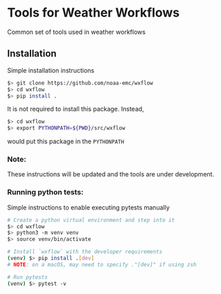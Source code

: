 # Tools for Weather Workflows

Common set of tools used in weather workflows

## Installation
Simple installation instructions
```sh
$> git clone https://github.com/noaa-emc/wxflow
$> cd wxflow
$> pip install .
```

It is not required to install this package.  Instead,
```sh
$> cd wxflow
$> export PYTHONPATH=${PWD}/src/wxflow
```
would put this package in the `PYTHONPATH`

### Note:
These instructions will be updated and the tools are under development.

### Running python tests:
Simple instructions to enable executing pytests manually
```sh
# Create a python virtual environment and step into it
$> cd wxflow
$> python3 -m venv venv
$> source venv/bin/activate

# Install `wxflow` with the developer requirements
(venv) $> pip install .[dev]
# NOTE: on a macOS, may need to specify ."[dev]" if using zsh

# Run pytests
(venv) $> pytest -v
```
